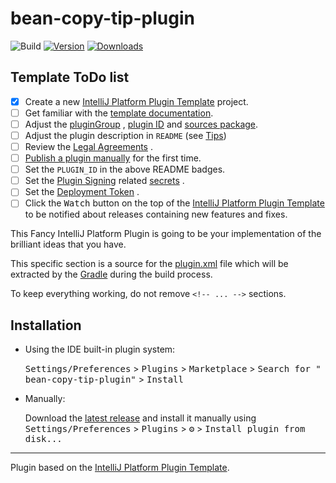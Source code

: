 # bean-copy-tip-plugin

![Build](https://github.com/Aresxue/bean-copy-tip-plugin/workflows/Build/badge.svg)
[![Version](https://img.shields.io/jetbrains/plugin/v/PLUGIN_ID.svg)](https://plugins.jetbrains.com/plugin/PLUGIN_ID)
[![Downloads](https://img.shields.io/jetbrains/plugin/d/PLUGIN_ID.svg)](https://plugins.jetbrains.com/plugin/PLUGIN_ID)

## Template ToDo list

- [x] Create a new [IntelliJ Platform Plugin Template][template] project.
- [ ] Get familiar with the [template documentation][template].
- [ ] Adjust the [pluginGroup](./gradle.properties)
  , [plugin ID](./src/main/resources/META-INF/plugin.xml) and [sources package](./src/main/kotlin).
- [ ] Adjust the plugin description in `README` (see [Tips][docs:plugin-description])
- [ ] Review
  the [Legal Agreements](https://plugins.jetbrains.com/docs/marketplace/legal-agreements.html?from=IJPluginTemplate)
  .
- [ ] [Publish a plugin manually](https://plugins.jetbrains.com/docs/intellij/publishing-plugin.html?from=IJPluginTemplate)
  for the first time.
- [ ] Set the `PLUGIN_ID` in the above README badges.
- [ ] Set
  the [Plugin Signing](https://plugins.jetbrains.com/docs/intellij/plugin-signing.html?from=IJPluginTemplate)
  related [secrets](https://github.com/JetBrains/intellij-platform-plugin-template#environment-variables)
  .
- [ ] Set
  the [Deployment Token](https://plugins.jetbrains.com/docs/marketplace/plugin-upload.html?from=IJPluginTemplate)
  .
- [ ] Click the <kbd>Watch</kbd> button on the top of
  the [IntelliJ Platform Plugin Template][template] to be notified about releases containing new
  features and fixes.

<!-- Plugin description -->
This Fancy IntelliJ Platform Plugin is going to be your implementation of the brilliant ideas that
you have.

This specific section is a source for the [plugin.xml](/src/main/resources/META-INF/plugin.xml) file
which will be extracted by the [Gradle](/build.gradle.kts) during the build process.

To keep everything working, do not remove `<!-- ... -->` sections.
<!-- Plugin description end -->

## Installation

- Using the IDE built-in plugin system:

  <kbd>Settings/Preferences</kbd> > <kbd>Plugins</kbd> > <kbd>Marketplace</kbd> > <kbd>Search for "
  bean-copy-tip-plugin"</kbd> >
  <kbd>Install</kbd>

- Manually:

  Download the [latest release](https://github.com/Aresxue/bean-copy-tip-plugin/releases/latest) and
  install it manually using
  <kbd>Settings/Preferences</kbd> > <kbd>Plugins</kbd> > <kbd>⚙️</kbd> > <kbd>Install plugin from
  disk...</kbd>

---
Plugin based on the [IntelliJ Platform Plugin Template][template].

[template]: https://github.com/JetBrains/intellij-platform-plugin-template

[docs:plugin-description]: https://plugins.jetbrains.com/docs/intellij/plugin-user-experience.html#plugin-description-and-presentation
